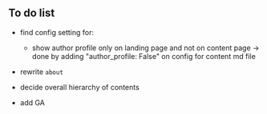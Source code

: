 ## To do list

- find config setting for:
    - show author profile only on landing page and not on content page -> done by adding "author_profile: False" on config for content md file
    
- rewrite `about`

- decide overall hierarchy of contents

- add GA
